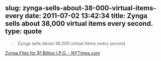 slug: zynga-sells-about-38-000-virtual-items-every
date: 2011-07-02 13:42:34
title: Zynga sells about 38,000 virtual items every second.
type: quote
---

> Zynga sells about 38,000 virtual items every second.

[Zynga Files for $1 Billion I.P.O. - NYTimes.com](http://dealbook.nytimes.com/2011/07/01/zynga-files-for-1-billion-i-p-o/?smid=tw-nytimes)
